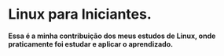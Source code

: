 # Linux para Iniciantes.
**Essa é a minha contribuição dos meus estudos de Linux, onde praticamente foi estudar e aplicar o aprendizado.**
